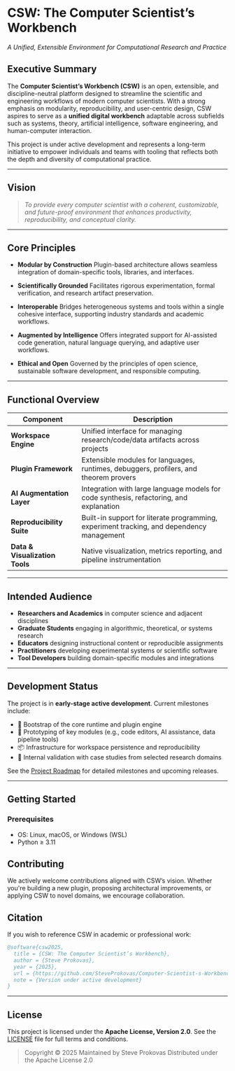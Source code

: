 # CSW: The Computer Scientist’s Workbench

*A Unified, Extensible Environment for Computational Research and Practice*

## Executive Summary

The **Computer Scientist’s Workbench (CSW)** is an open, extensible, and discipline-neutral platform designed to streamline the scientific and engineering workflows of modern computer scientists. With a strong emphasis on modularity, reproducibility, and user-centric design, CSW aspires to serve as a **unified digital workbench** adaptable across subfields such as systems, theory, artificial intelligence, software engineering, and human-computer interaction.

This project is under active development and represents a long-term initiative to empower individuals and teams with tooling that reflects both the depth and diversity of computational practice.

---

## Vision

> *To provide every computer scientist with a coherent, customizable, and future-proof environment that enhances productivity, reproducibility, and conceptual clarity.*

---

## Core Principles

* **Modular by Construction**
  Plugin-based architecture allows seamless integration of domain-specific tools, libraries, and interfaces.

* **Scientifically Grounded**
  Facilitates rigorous experimentation, formal verification, and research artifact preservation.

* **Interoperable**
  Bridges heterogeneous systems and tools within a single cohesive interface, supporting industry standards and academic workflows.

* **Augmented by Intelligence**
  Offers integrated support for AI-assisted code generation, natural language querying, and adaptive user workflows.

* **Ethical and Open**
  Governed by the principles of open science, sustainable software development, and responsible computing.

---

## Functional Overview

| Component                      | Description                                                                               |
| ------------------------------ | ----------------------------------------------------------------------------------------- |
| **Workspace Engine**           | Unified interface for managing research/code/data artifacts across projects               |
| **Plugin Framework**           | Extensible modules for languages, runtimes, debuggers, profilers, and theorem provers     |
| **AI Augmentation Layer**      | Integration with large language models for code synthesis, refactoring, and explanation   |
| **Reproducibility Suite**      | Built-in support for literate programming, experiment tracking, and dependency management |
| **Data & Visualization Tools** | Native visualization, metrics reporting, and pipeline instrumentation                     |

---

## Intended Audience

* **Researchers and Academics** in computer science and adjacent disciplines
* **Graduate Students** engaging in algorithmic, theoretical, or systems research
* **Educators** designing instructional content or reproducible assignments
* **Practitioners** developing experimental systems or scientific software
* **Tool Developers** building domain-specific modules and integrations

---

## Development Status

The project is in **early-stage active development**. Current milestones include:

* 🔧 Bootstrap of the core runtime and plugin engine
* 🧩 Prototyping of key modules (e.g., code editors, AI assistance, data pipeline tools)
* 📦 Infrastructure for workspace persistence and reproducibility
* 🧪 Internal validation with case studies from selected research domains

See the [Project Roadmap](./docs/ROADMAP.md) for detailed milestones and upcoming releases.

---

## Getting Started

### Prerequisites

* OS: Linux, macOS, or Windows (WSL)
* Python ≥ 3.11


## Contributing

We actively welcome contributions aligned with CSW’s vision. Whether you're building a new plugin, proposing architectural improvements, or applying CSW to novel domains, we encourage collaboration.
## Citation

If you wish to reference CSW in academic or professional work:

```bibtex
@software{csw2025,
  title = {CSW: The Computer Scientist’s Workbench},
  author = {Steve Prokovas},
  year = {2025},
  url = {https://github.com/SteveProkovas/Computer-Scientist-s-Workbench-CSW},
  note = {Version under active development}
}
```

---

## License

This project is licensed under the **Apache License, Version 2.0**.
See the [LICENSE](./LICENSE) file for full terms and conditions.

> Copyright © 2025
> Maintained by Steve Prokovas
> Distributed under the Apache License 2.0
